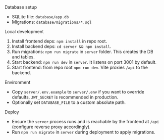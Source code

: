 Database setup

- SQLite file: `database/app.db`
- Migrations: `database/migrations/*.sql`

Local development

1. Install frontend deps: `npm install` in repo root.
2. Install backend deps: `cd server && npm install`.
3. Run migrations: `npm run migrate` in `server` folder. This creates the DB and tables.
4. Start backend: `npm run dev` in `server`. It listens on port 3001 by default.
5. Start frontend: from repo root `npm run dev`. Vite proxies `/api` to the backend.

Environment

- Copy `server/.env.example` to `server/.env` if you want to override defaults. `JWT_SECRET` is recommended in production.
- Optionally set `DATABASE_FILE` to a custom absolute path.

Deploy

- Ensure the `server` process runs and is reachable by the frontend at `/api` (configure reverse proxy accordingly).
- Run `npm run migrate` in `server` during deployment to apply migrations.